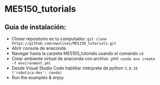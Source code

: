 # ME5150_tutorials
## Guía de instalación:
- Clonar repositorio en tu computador: `git clone https://github.com/uwulises/ME5150_tutorials.git`
- Abrir consola de anaconda
- Navegar hasta la carpeta ME5150_tutorials usando el comando `cd`
- Crear ambiente virtual de anaconda con archivo .yml: `conda env create -f environment.yml`
- Desde Visual Studio Code habilitar intérprete de python `3.8.16 ('robotica-dev': conda)`
- Run the examples & enjoy
